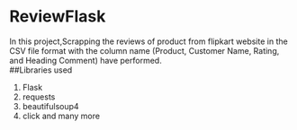 # ReviewFlask
In this project,Scrapping  the reviews of product from flipkart website in the CSV file format with the column name (Product,	Customer Name,	Rating,	and Heading	Comment) have performed.               
##Libraries used
1. Flask
2. requests
3. beautifulsoup4
4. click
and many more
